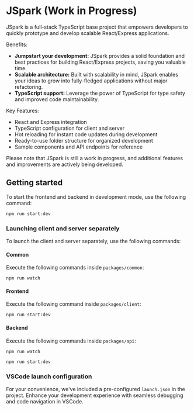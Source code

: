 # JSpark (Work in Progress)

JSpark is a full-stack TypeScript base project that empowers developers to quickly prototype and develop scalable React/Express applications.

Benefits:
- **Jumpstart your development:** JSpark provides a solid foundation and best practices for building React/Express projects, saving you valuable time.
- **Scalable architecture:** Built with scalability in mind, JSpark enables your ideas to grow into fully-fledged applications without major refactoring.
- **TypeScript support:** Leverage the power of TypeScript for type safety and improved code maintainability.
<!-- - **Seamless integration:** Easily integrate additional libraries, APIs, and modules into your project to extend functionality. -->
<!-- - **Community-driven:** Join a thriving community of developers using JSpark, benefiting from ongoing updates and contributions. -->

Key Features:
- React and Express integration
- TypeScript configuration for client and server
- Hot reloading for instant code updates during development
- Ready-to-use folder structure for organized development
- Sample components and API endpoints for reference
<!-- - Pre-configured Webpack for efficient bundling -->
<!-- - Deployment-ready configurations -->
<!-- - Extensible and modular architecture -->

Please note that JSpark is still a work in progress, and additional features and improvements are actively being developed.

## Getting started

To start the frontend and backend in development mode, use the following command:

```
npm run start:dev
```

### Launching client and server separately

To launch the client and server separately, use the following commands:

#### Common
Execute the following commands inside `packages/common`:
```
npm run watch
```

#### Frontend

Execute the following command inside `packages/client`:
```
npm run start:dev
```

#### Backend
Execute the following commands inside `packages/api`:
```
npm run watch
```
```
npm run start:dev
```

### VSCode launch configuration

For your convenience, we've included a pre-configured `launch.json` in the project. Enhance your development experience with seamless debugging and code navigation in VSCode.
